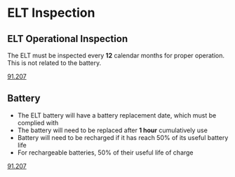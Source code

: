 # ELT Inspection

## ELT Operational Inspection

The ELT must be inspected every **12** calendar months for proper operation. This is not related to the battery.

[91.207](/_references/14-CFR/91.207)

## Battery

- The ELT battery will have a battery replacement date, which must be complied with
- The battery will need to be replaced after **1 hour** cumulatively use
- Battery will need to be recharged if it has reach 50% of its useful battery life
- For rechargeable batteries, 50% of their useful life of charge

[91.207](/_references/14-CFR/91.207)
